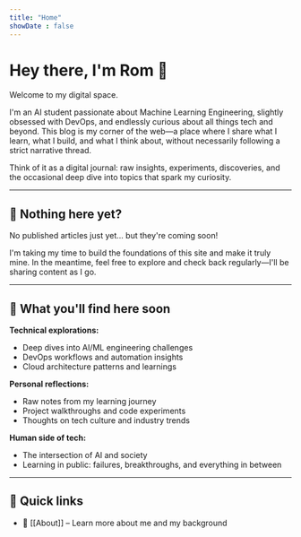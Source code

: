 ```yaml
---
title: "Home"
showDate : false
---
```


# Hey there, I'm Rom 👋

Welcome to my digital space.

I'm an AI student passionate about Machine Learning Engineering, slightly obsessed with DevOps, and endlessly curious about all things tech and beyond. This blog is my corner of the web—a place where I share what I learn, what I build, and what I think about, without necessarily following a strict narrative thread.

Think of it as a digital journal: raw insights, experiments, discoveries, and the occasional deep dive into topics that spark my curiosity.

---

## 🚧 Nothing here yet?

No published articles just yet... but they're coming soon!

I'm taking my time to build the foundations of this site and make it truly mine. In the meantime, feel free to explore and check back regularly—I'll be sharing content as I go.

---

## 🧭 What you'll find here soon

**Technical explorations:**

- Deep dives into AI/ML engineering challenges
- DevOps workflows and automation insights  
- Cloud architecture patterns and learnings

**Personal reflections:**

- Raw notes from my learning journey
- Project walkthroughs and code experiments
- Thoughts on tech culture and industry trends

**Human side of tech:**

- The intersection of AI and society
- Learning in public: failures, breakthroughs, and everything in between

---

## 🔗 Quick links

- 👤 [[About]] – Learn more about me and my background







